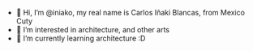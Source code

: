 - 👋 Hi, I’m @iniako, my real name is Carlos Iñaki Blancas, from Mexico Cuty
- 👀 I’m interested in architecture, and other arts
- 🌱 I’m currently learning architecture :D

